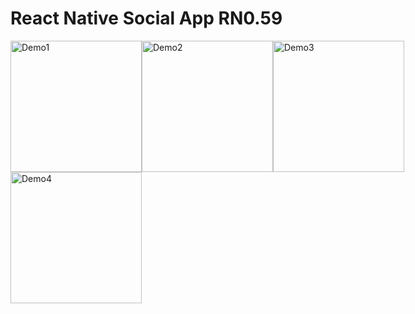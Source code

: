 # React Native Social App RN0.59
  <div style="display: flex; flex-direction: row">
    <img src="https://raw.githubusercontent.com/funnyjerry/react-native-social-app/master/images/1.PNG" alt="Demo1" width="210" />
    <img src="https://raw.githubusercontent.com/funnyjerry/react-native-social-app/master/images/2.PNG" alt="Demo2" width="210" />
    <img src="https://raw.githubusercontent.com/funnyjerry/react-native-social-app/master/images/3.PNG" alt="Demo3" width="210" />
  </div>
<img src="https://raw.githubusercontent.com/funnyjerry/react-native-social-app/master/images/4.PNG" alt="Demo4" width="210" />
